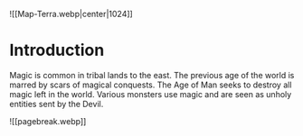 ![[Map-Terra.webp|center|1024]]

# Introduction
Magic is common in tribal lands to the east. The previous age of the world is marred by scars of magical conquests. The Age of Man seeks to destroy all magic left in the world. Various monsters use magic and are seen as unholy entities sent by the Devil.

![[pagebreak.webp]]